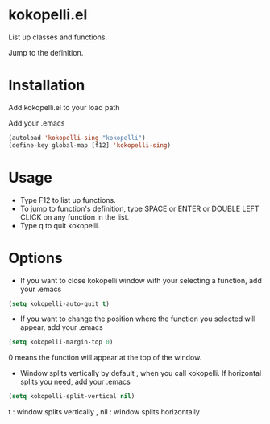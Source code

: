 kokopelli.el
=============
List up classes and functions.

Jump to the definition.


# Installation
Add kokopelli.el to your load path

Add your .emacs
```cl
(autoload 'kokopelli-sing "kokopelli")
(define-key global-map [f12] 'kokopelli-sing)
```

# Usage
* Type F12 to list up functions.
* To jump to function's definition, type SPACE or ENTER or DOUBLE LEFT CLICK on any function in the list.
* Type q to quit kokopelli.

# Options
* If you want to close kokopelli window with your selecting a function, add your .emacs
```cl
(setq kokopelli-auto-quit t)
```

* If you want to change the position where the function you selected will appear, add your .emacs
```cl
(setq kokopelli-margin-top 0)
```

0 means the function will appear at the top of the window.

* Window splits vertically by default , when you call kokopelli. If horizontal splits you need, add your .emacs
```cl
(setq kokopelli-split-vertical nil)
```

t : window splits vertically , nil : window splits horizontally
